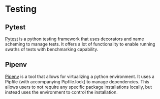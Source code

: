 # Testing

## Pytest

[Pytest](https://docs.pytest.org/en/stable/) is a python testing framework that uses decorators and name scheming to
manage tests. It offers a lot of functionality to enable running swaths of tests with benchmarking capability.

## Pipenv

[Pipenv](https://pypi.org/project/pipenv/) is a tool that allows for virtualizing a python environment. It uses a
Pipfile (with accompanying Pipfile.lock) to manage dependencies. This allows users to not require any specific package
installations locally, but instead uses the environment to control the installation.